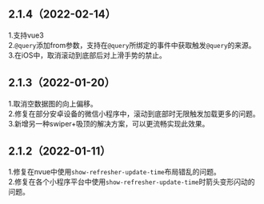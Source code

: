 ## 2.1.4（2022-02-14）
1.支持vue3  
2.`@query`添加from参数，支持在`@query`所绑定的事件中获取触发`@query`的来源。  
3.在iOS中，取消滚动到底部后对上滑手势的禁止。  
## 2.1.3（2022-01-20）
1.取消空数据图的向上偏移。  
2.修复在部分安卓设备的微信小程序中，滚动到底部时无限触发加载更多的问题。  
3.新增另一种swiper+吸顶的解决方案，可以更流畅实现此效果。  

## 2.1.2（2022-01-11）
1.修复在nvue中使用`show-refresher-update-time`布局错乱的问题。  
2.修复在各个小程序平台中使用`show-refresher-update-time`时箭头变形闪动的问题。
